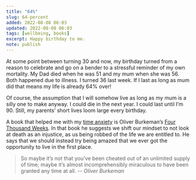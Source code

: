 ```yaml
---
title: "64%"
slug: 64-percent
added: 2022-08-08 06:03
updated: 2022-08-08 06:03
tags: [wellbeing, books]
excerpt: Happy birthday to me.
note: publish
---
```


At some point between turning 30 and now, my birthday turned from a reason to celebrate and go on a bender to a stressful reminder of my own mortality. My Dad died when he was 51 and my mum when she was 56. Both happened due to illness. I turned 36 last week. If I last as long as mum did that means my life is already 64% over! 

Of course, the assumption that I will somehow live as long as my mum is a silly one to make anyway. I could die in the next year. I could last until I’m 90. Still, my parents’ short lives loom large every birthday.

A book that helped me with my [time anxiety](https://nesslabs.com/time-anxiety) is Oliver Burkeman’s [Four Thousand Weeks](https://www.goodreads.com/book/show/54785515-four-thousand-weeks). In that book he suggests we shift our mindset to not look at death as an injustice, as us being robbed of the life we are entitled to. He says that we should instead try being amazed that we ever got the opportunity to live in the first place. 

> So maybe it’s not that you’ve been cheated out of an unlimited supply of time; maybe it’s almost incomprehensibly miraculous to have been granted any time at all. -- <cite>Oliver Burkeman</cite>